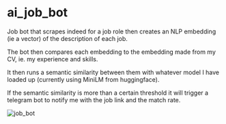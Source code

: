 # ai_job_bot

Job bot that scrapes indeed for a job role then creates an NLP embedding (ie a vector) of the description of each job.

The bot then compares each embedding to the embedding made from my CV, ie. my experience and skills.

It then runs a semantic similarity between them with whatever model I have loaded up (currently using MiniLM from huggingface).

If the semantic similarity is more than a certain threshold it will trigger a telegram bot to notify me with the job link and the match rate.


![job_bot](https://github.com/0xFpf/ai_job_bot/assets/74162889/acf830e8-3ed0-4dc8-8762-dcd13639dd8e)
